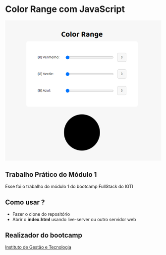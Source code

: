 # Color Range com JavaScript

![Color Range](imgs/screenshot.png)

## Trabalho Prático do Módulo 1

Esse foi o trabalho do módulo 1 do bootcamp FullStack do IGTI

## Como usar ?

* Fazer o clone do repositório
* Abrir o **index.html** usando live-server ou outro servidor web

## Realizador do bootcamp
[Instituto de Gestão e Tecnologia](https://www.igti.com.br/)